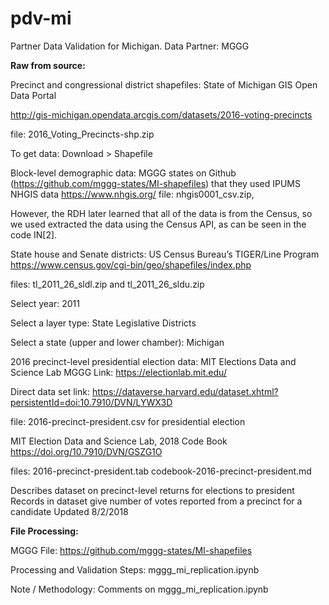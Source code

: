 # pdv-mi


Partner Data Validation for Michigan. Data Partner: MGGG

**Raw from source:**

Precinct and congressional district shapefiles: State of Michigan GIS Open Data Portal

http://gis-michigan.opendata.arcgis.com/datasets/2016-voting-precincts 

file: 2016_Voting_Precincts-shp.zip

To get data: Download > Shapefile

Block-level demographic data: MGGG states on Github (https://github.com/mggg-states/MI-shapefiles) that they used IPUMS NHGIS data
https://www.nhgis.org/
file: nhgis0001_csv.zip,

However, the RDH later learned that all of the data is from the Census, so we used extracted the data using the Census API, as can be seen in the code IN[2].

State house and Senate districts: US Census Bureau’s TIGER/Line Program
https://www.census.gov/cgi-bin/geo/shapefiles/index.php

files: tl_2011_26_sldl.zip and tl_2011_26_sldu.zip

Select year: 2011 

Select a layer type: State Legislative Districts

Select a state (upper and lower chamber): Michigan

2016 precinct-level presidential election data: MIT Elections Data and Science Lab
MGGG Link: https://electionlab.mit.edu/

Direct data set link: https://dataverse.harvard.edu/dataset.xhtml?persistentId=doi:10.7910/DVN/LYWX3D 

file: 2016-precinct-president.csv for presidential election

MIT Election Data and Science Lab, 2018 Code Book 
https://doi.org/10.7910/DVN/GSZG1O

files: 2016-precinct-president.tab
codebook-2016-precinct-president.md

Describes dataset on precinct-level returns for elections to president
Records in dataset give number of votes reported from a precinct for a candidate
Updated 8/2/2018

**File Processing:**

MGGG File: https://github.com/mggg-states/MI-shapefiles

Processing and Validation Steps: mggg_mi_replication.ipynb

Note / Methodology: Comments on mggg_mi_replication.ipynb


